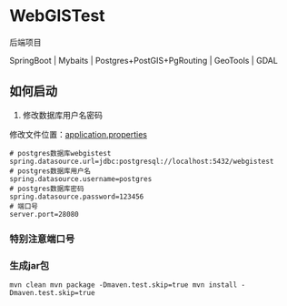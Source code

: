 # WebGISTest
后端项目

SpringBoot | Mybaits | Postgres+PostGIS+PgRouting | GeoTools | GDAL

## 如何启动

1. 修改数据库用户名密码

修改文件位置：[application.properties](/server-web/src/main/resources/application.properties)
```properties
# postgres数据库webgistest
spring.datasource.url=jdbc:postgresql://localhost:5432/webgistest
# postgres数据库用户名
spring.datasource.username=postgres
# postgres数据库密码
spring.datasource.password=123456
# 端口号
server.port=28080
```
### 特别注意端口号

### 生成jar包
```shell
mvn clean mvn package -Dmaven.test.skip=true mvn install -Dmaven.test.skip=true
```


